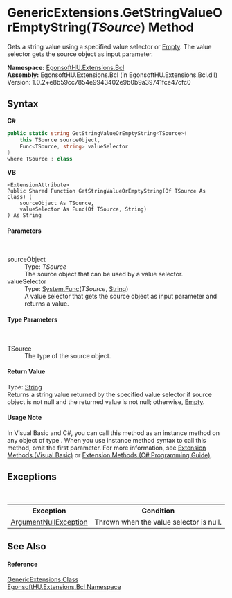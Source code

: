 # GenericExtensions.GetStringValueOrEmptyString(*TSource*) Method 
 

Gets a string value using a specified value selector or <a href="https://docs.microsoft.com/dotnet/api/system.string.empty" target="_blank" rel="noopener noreferrer">Empty</a>. The value selector gets the source object as input parameter.

**Namespace:**&nbsp;<a href="N_EgonsoftHU_Extensions_Bcl.md">EgonsoftHU.Extensions.Bcl</a><br />**Assembly:**&nbsp;EgonsoftHU.Extensions.Bcl (in EgonsoftHU.Extensions.Bcl.dll) Version: 1.0.2+e8b59cc7854e9943402e9b0b9a39741fce47cfc0

## Syntax

**C#**<br />
``` C#
public static string GetStringValueOrEmptyString<TSource>(
	this TSource sourceObject,
	Func<TSource, string> valueSelector
)
where TSource : class

```

**VB**<br />
``` VB
<ExtensionAttribute>
Public Shared Function GetStringValueOrEmptyString(Of TSource As Class) ( 
	sourceObject As TSource,
	valueSelector As Func(Of TSource, String)
) As String
```


#### Parameters
&nbsp;<dl><dt>sourceObject</dt><dd>Type: *TSource*<br />The source object that can be used by a value selector.</dd><dt>valueSelector</dt><dd>Type: <a href="https://docs.microsoft.com/dotnet/api/system.func-2" target="_blank" rel="noopener noreferrer">System.Func</a>(*TSource*, <a href="https://docs.microsoft.com/dotnet/api/system.string" target="_blank" rel="noopener noreferrer">String</a>)<br />A value selector that gets the source object as input parameter and returns a value.</dd></dl>

#### Type Parameters
&nbsp;<dl><dt>TSource</dt><dd>The type of the source object.</dd></dl>

#### Return Value
Type: <a href="https://docs.microsoft.com/dotnet/api/system.string" target="_blank" rel="noopener noreferrer">String</a><br />Returns a string value returned by the specified value selector if source object is not null and the returned value is not null; otherwise, <a href="https://docs.microsoft.com/dotnet/api/system.string.empty" target="_blank" rel="noopener noreferrer">Empty</a>.

#### Usage Note
In Visual Basic and C#, you can call this method as an instance method on any object of type . When you use instance method syntax to call this method, omit the first parameter. For more information, see <a href="https://docs.microsoft.com/dotnet/visual-basic/programming-guide/language-features/procedures/extension-methods" target="_blank" rel="noopener noreferrer">Extension Methods (Visual Basic)</a> or <a href="https://docs.microsoft.com/dotnet/csharp/programming-guide/classes-and-structs/extension-methods" target="_blank" rel="noopener noreferrer">Extension Methods (C# Programming Guide)</a>.

## Exceptions
&nbsp;<table><tr><th>Exception</th><th>Condition</th></tr><tr><td><a href="https://docs.microsoft.com/dotnet/api/system.argumentnullexception" target="_blank" rel="noopener noreferrer">ArgumentNullException</a></td><td>Thrown when the value selector is null.</td></tr></table>

## See Also


#### Reference
<a href="T_EgonsoftHU_Extensions_Bcl_GenericExtensions.md">GenericExtensions Class</a><br /><a href="N_EgonsoftHU_Extensions_Bcl.md">EgonsoftHU.Extensions.Bcl Namespace</a><br />
